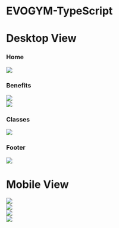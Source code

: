 # EVOGYM-TypeScript
<h1>Desktop View</h1>
<h3>Home</h3>
<img src="https://raw.githubusercontent.com/Glitchier/EVOGYM-TypeScript/master/src/evogym-1.png"><br>
<h3>Benefits</h3>
<img src="https://raw.githubusercontent.com/Glitchier/EVOGYM-TypeScript/master/src/evogym-2.png"><br>
<img src="https://raw.githubusercontent.com/Glitchier/EVOGYM-TypeScript/master/src/evogym-3.png"><br>
<h3>Classes</h3>
<img src="https://raw.githubusercontent.com/Glitchier/EVOGYM-TypeScript/master/src/evogym-4.png"><br>
<h3>Footer</h3>
<img src="https://raw.githubusercontent.com/Glitchier/EVOGYM-TypeScript/master/src/evogym-5.png"><br>
<h1>Mobile View</h1>
<img src="https://raw.githubusercontent.com/Glitchier/EVOGYM-TypeScript/master/src/evogym-mobile-1.png"><br>
<img src="https://raw.githubusercontent.com/Glitchier/EVOGYM-TypeScript/master/src/evogym-mobile-3.png"><br>
<img src="https://raw.githubusercontent.com/Glitchier/EVOGYM-TypeScript/master/src/evogym-mobile-4.png"><br>
<img src="https://raw.githubusercontent.com/Glitchier/EVOGYM-TypeScript/master/src/evogym-mobile-5.png"><br>

